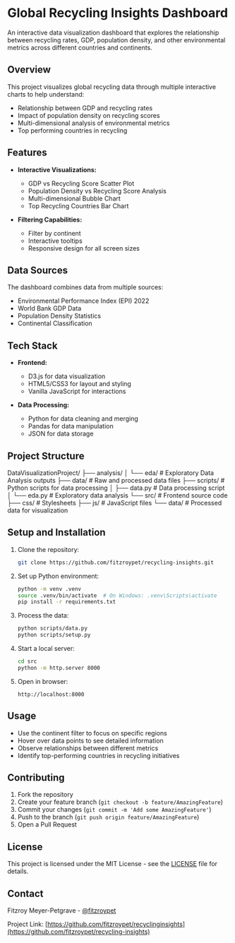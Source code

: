 # Global Recycling Insights Dashboard

An interactive data visualization dashboard that explores the relationship between recycling rates, GDP, population density, and other environmental metrics across different countries and continents.

## Overview

This project visualizes global recycling data through multiple interactive charts to help understand:
- Relationship between GDP and recycling rates
- Impact of population density on recycling scores
- Multi-dimensional analysis of environmental metrics
- Top performing countries in recycling

## Features

- **Interactive Visualizations:**
  - GDP vs Recycling Score Scatter Plot
  - Population Density vs Recycling Score Analysis
  - Multi-dimensional Bubble Chart
  - Top Recycling Countries Bar Chart

- **Filtering Capabilities:**
  - Filter by continent
  - Interactive tooltips
  - Responsive design for all screen sizes

## Data Sources

The dashboard combines data from multiple sources:
- Environmental Performance Index (EPI) 2022
- World Bank GDP Data
- Population Density Statistics
- Continental Classification

## Tech Stack

- **Frontend:**
  - D3.js for data visualization
  - HTML5/CSS3 for layout and styling
  - Vanilla JavaScript for interactions

- **Data Processing:**
  - Python for data cleaning and merging
  - Pandas for data manipulation
  - JSON for data storage

## Project Structure 

DataVisualizationProject/
├── analysis/
│ └── eda/ # Exploratory Data Analysis outputs
├── data/ # Raw and processed data files
├── scripts/ # Python scripts for data processing
│ ├── data.py # Data processing script
│ └── eda.py # Exploratory data analysis
└── src/ # Frontend source code
├── css/ # Stylesheets
├── js/ # JavaScript files
└── data/ # Processed data for visualization

## Setup and Installation

1. Clone the repository:
   ```bash
   git clone https://github.com/fitzroypet/recycling-insights.git
   ```

2. Set up Python environment:
   ```bash
   python -m venv .venv
   source .venv/bin/activate  # On Windows: .venv\Scripts\activate
   pip install -r requirements.txt
   ```

3. Process the data:
   ```bash
   python scripts/data.py
   python scripts/setup.py
   ```

4. Start a local server:
   ```bash
   cd src
   python -m http.server 8000
   ```

5. Open in browser:
   ```
   http://localhost:8000
   ```

## Usage

- Use the continent filter to focus on specific regions
- Hover over data points to see detailed information
- Observe relationships between different metrics
- Identify top-performing countries in recycling initiatives

## Contributing

1. Fork the repository
2. Create your feature branch (`git checkout -b feature/AmazingFeature`)
3. Commit your changes (`git commit -m 'Add some AmazingFeature'`)
4. Push to the branch (`git push origin feature/AmazingFeature`)
5. Open a Pull Request

## License

This project is licensed under the MIT License - see the [LICENSE](LICENSE) file for details.

## Contact

Fitzroy Meyer-Petgrave - [@fitzroypet](https://github.com/fitzroypet)

Project Link: [https://github.com/fitzroypet/recyclinginsights](https://github.com/fitzroypet/recycling-insights)